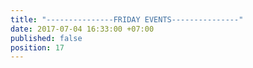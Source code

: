 ```yaml
---
title: "---------------FRIDAY EVENTS---------------"
date: 2017-07-04 16:33:00 +07:00
published: false
position: 17
---
```


